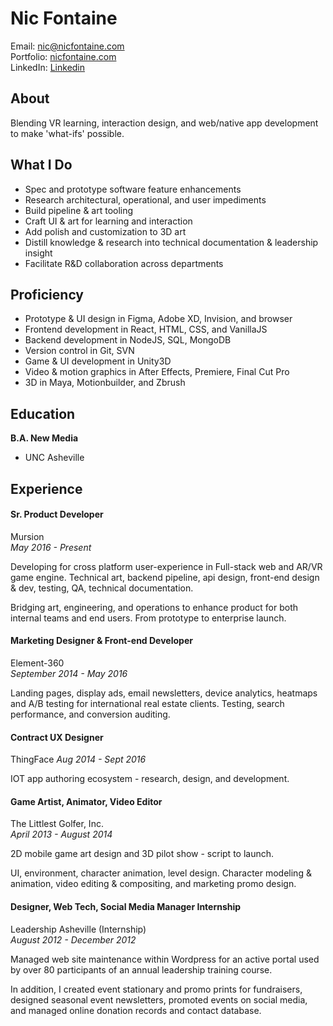 # Nic Fontaine

Email: [nic@nicfontaine.com](mailto:nic@nicfontaine.com)   
Portfolio: [nicfontaine.com](https://nicfontaine.com)   
LinkedIn: [Linkedin](https://www.linkedin.com/in/nic-fontaine-67304062/)   

## About

Blending VR learning, interaction design, and web/native app development to make 'what-ifs' possible.

## What I Do
- Spec and prototype software feature enhancements
- Research architectural, operational, and user impediments
- Build pipeline & art tooling
- Craft UI & art for learning and interaction
- Add polish and customization to 3D art
- Distill knowledge & research into technical documentation & leadership insight
- Facilitate R&D collaboration across departments

## Proficiency
- Prototype & UI design in Figma, Adobe XD, Invision, and browser
- Frontend development in React, HTML, CSS, and VanillaJS
- Backend development in NodeJS, SQL, MongoDB
- Version control in Git, SVN
- Game & UI development in Unity3D
- Video & motion graphics in After Effects, Premiere, Final Cut Pro
- 3D in Maya, Motionbuilder, and Zbrush

## Education

**B.A. New Media**   
- UNC Asheville

## Experience

#### Sr. Product Developer
Mursion   
_May 2016 - Present_   

Developing for cross platform user-experience in Full-stack web and AR/VR game engine. Technical art, backend pipeline, api design, front-end design & dev, testing, QA, technical documentation.   

Bridging art, engineering, and operations to enhance product for both internal teams and end users. From prototype to enterprise launch.  


#### Marketing Designer & Front-end Developer   
Element-360   
_September 2014 - May 2016_   

Landing pages, display ads, email newsletters, device analytics, heatmaps and A/B testing for international real estate clients. Testing, search performance, and conversion auditing. 

#### Contract UX Designer   
ThingFace
_Aug 2014 - Sept 2016_   

IOT app authoring ecosystem - research, design, and development.  

#### Game Artist, Animator, Video Editor   
The Littlest Golfer, Inc.   
_April 2013 - August 2014_   

2D mobile game art design and 3D pilot show - script to launch.   

UI, environment, character animation, level design. Character modeling & animation, video editing & compositing, and marketing promo design. 


#### Designer, Web Tech, Social Media Manager Internship   
Leadership Asheville (Internship)   
_August 2012 - December 2012_   

Managed web site maintenance within Wordpress for an active portal used by over 80 participants of an annual leadership training course.   

In addition, I created event stationary and promo prints for fundraisers, designed seasonal event newsletters, promoted events on social media, and managed online donation records and contact database.      